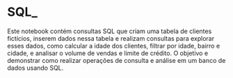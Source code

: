 # SQL_
 Este notebook contém consultas SQL que criam uma tabela de clientes fictícios, inserem dados nessa tabela e realizam consultas para explorar esses dados, como calcular a idade dos clientes, filtrar por idade, bairro e cidade, e analisar o volume de vendas e limite de crédito. O objetivo e demonstrar como realizar operações de consulta e análise em um banco de dados usando SQL.
